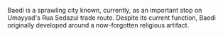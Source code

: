 Baedi is a sprawling city known, currently, as an important stop on Umayyad's Rua Sedazul trade route. Despite its current function, Baedi originally developed around a now-forgotten religious artifact.